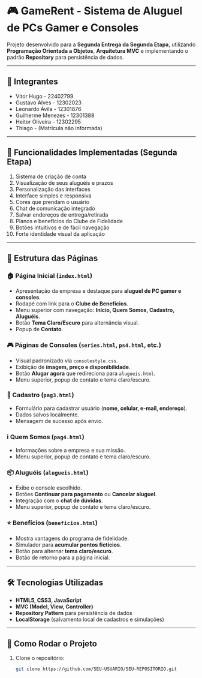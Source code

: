 # 🎮 GameRent - Sistema de Aluguel de PCs Gamer e Consoles

Projeto desenvolvido para a **Segunda Entrega da Segunda Etapa**, utilizando **Programação Orientada a Objetos**, **Arquitetura MVC** e implementando o padrão **Repository** para persistência de dados.  

---

## 👥 Integrantes

- Vitor Hugo - 22402799  
- Gustavo Alves - 12302023  
- Leonardo Ávila - 12301876  
- Guilherme Menezes - 12301388  
- Heitor Oliveira - 12302295  
- Thiago - (Matrícula não informada)

---

## 🚀 Funcionalidades Implementadas (Segunda Etapa)

1. Sistema de criação de conta  
2. Visualização de seus aluguéis e prazos  
3. Personalização das interfaces  
4. Interface simples e responsiva  
5. Cores que prendam o usuário  
6. Chat de comunicação integrado  
7. Salvar endereços de entrega/retirada  
8. Planos e benefícios do Clube de Fidelidade  
9. Botões intuitivos e de fácil navegação  
10. Forte identidade visual da aplicação  

---

## 📄 Estrutura das Páginas

### 🏠 Página Inicial (`index.html`)
- Apresentação da empresa e destaque para **aluguel de PC gamer e consoles**.  
- Rodapé com link para o **Clube de Benefícios**.  
- Menu superior com navegação: **Início, Quem Somos, Cadastro, Aluguéis**.  
- Botão **Tema Claro/Escuro** para alternância visual.  
- Popup de **Contato**.  

### 🎮 Páginas de Consoles (`series.html`, `ps4.html`, etc.)
- Visual padronizado via `consolestyle.css`.  
- Exibição de **imagem, preço e disponibilidade**.  
- Botão **Alugar agora** que redireciona para `alugueis.html`.  
- Menu superior, popup de contato e tema claro/escuro.  

### 📝 Cadastro (`pag3.html`)
- Formulário para cadastrar usuário (**nome, celular, e-mail, endereço**).  
- Dados salvos localmente.  
- Mensagem de sucesso após envio.  

### ℹ️ Quem Somos (`pag4.html`)
- Informações sobre a empresa e sua missão.  
- Menu superior, popup de contato e tema claro/escuro.  

### 📦 Aluguéis (`alugueis.html`)
- Exibe o console escolhido.  
- Botões **Continuar para pagamento** ou **Cancelar aluguel**.  
- Integração com o **chat de dúvidas**.  
- Menu superior, popup de contato e tema claro/escuro.  

### ⭐ Benefícios (`beneficios.html`)
- Mostra vantagens do programa de fidelidade.  
- Simulador para **acumular pontos fictícios**.  
- Botão para alternar **tema claro/escuro**.  
- Botão de retorno para a página inicial.  

---

## 🛠️ Tecnologias Utilizadas
- **HTML5, CSS3, JavaScript**  
- **MVC (Model, View, Controller)**  
- **Repository Pattern** para persistência de dados  
- **LocalStorage** (salvamento local de cadastros e simulações)  

---

## 📌 Como Rodar o Projeto

1. Clone o repositório:  
   ```bash
   git clone https://github.com/SEU-USUARIO/SEU-REPOSITORIO.git
